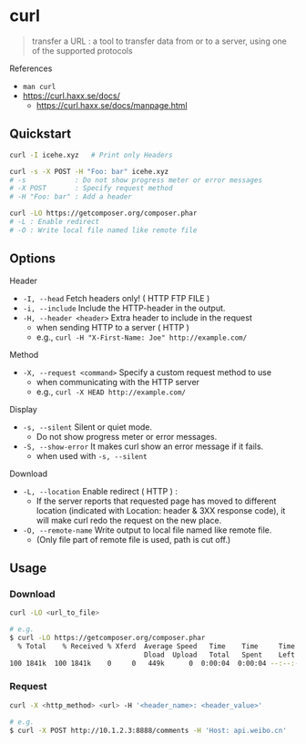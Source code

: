 # curl

> transfer a URL : a tool to transfer data from or to a server, using one of the supported protocols

References

- `man curl`
- https://curl.haxx.se/docs/
    - https://curl.haxx.se/docs/manpage.html

## Quickstart

```bash
curl -I icehe.xyz   # Print only Headers

curl -s -X POST -H "Foo: bar" icehe.xyz
# -s            : Do not show progress meter or error messages
# -X POST       : Specify request method
# -H "Foo: bar" : Add a header

curl -LO https://getcomposer.org/composer.phar
# -L : Enable redirect
# -O : Write local file named like remote file
```

## Options

Header

- `-I, --head` Fetch headers only! ( HTTP FTP FILE )
- `-i, --include` Include the HTTP-header in the output.
- `-H, --header <header>` Extra header to include in the request
    - when sending HTTP to a server ( HTTP )
    - e.g., `curl -H "X-First-Name: Joe" http://example.com/`

Method

- `-X, --request <command>` Specify a custom request method to use
    - when communicating with the HTTP server
    - e.g., `curl -X HEAD http://example.com/`

Display

- `-s, --silent` Silent or quiet mode.
    - Do not show progress meter or error messages.
- `-S, --show-error` It makes curl show an error message if it fails.
    - when used with `-s, --silent`

Download

- `-L, --location` Enable redirect ( HTTP ) :
    - If the server reports that requested page has moved to different location (indicated with Location: header & 3XX response code), it will make curl redo the request on the new place.
- `-O, --remote-name` Write output to local file named like remote file.
    - (Only file part of remote file is used, path is cut off.)

## Usage

### Download

```bash
curl -LO <url_to_file>

# e.g.
$ curl -LO https://getcomposer.org/composer.phar
  % Total    % Received % Xferd  Average Speed   Time    Time     Time  Current
                                 Dload  Upload   Total   Spent    Left  Speed
100 1841k  100 1841k    0     0   449k      0  0:00:04  0:00:04 --:--:--  449k
```

### Request

```bash
curl -X <http_method> <url> -H '<header_name>: <header_value>'

# e.g.
$ curl -X POST http://10.1.2.3:8888/comments -H 'Host: api.weibo.cn'
```